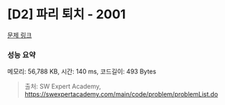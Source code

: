 # [D2] 파리 퇴치 - 2001 

[문제 링크](https://swexpertacademy.com/main/code/problem/problemDetail.do?contestProbId=AV5PzOCKAigDFAUq) 

### 성능 요약

메모리: 56,788 KB, 시간: 140 ms, 코드길이: 493 Bytes



> 출처: SW Expert Academy, https://swexpertacademy.com/main/code/problem/problemList.do